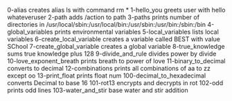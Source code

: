 0-alias creates alias ls with command rm *
1-hello_you greets user with hello whateveruser
2-path adds /action to path
3-paths prints number of directories in /usr/local/sbin:/usr/local/bin:/usr/sbin:/usr/bin:/sbin:/bin
4-global_variables prints environmental variables
5-local_variables lists local variables
6-create_local_variable creates a variable called BEST with value SChool
7-create_global_variable creates a global variable
8-true_knowledge sums true knowledge plus 128
9-divide_and_rule divides power by divide
10-love_exponent_breath prints breath to power of love
11-binary_to_decimal converts  to decimal
12-combinations prints all combinations of aa to zz except oo
13-print_float prints float num
100-decimal_to_hexadecimal converts Decimal to base 16
101-rot13 encrypts and decrypts in rot
102-odd prints odd lines
103-water_and_stir base water and stir addition 
